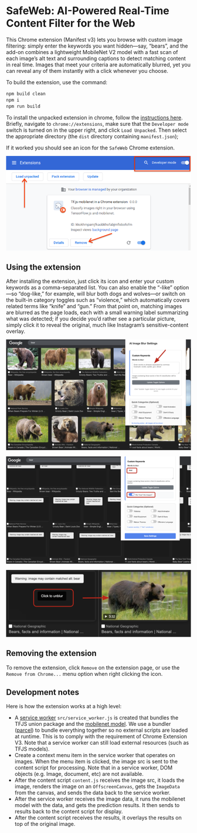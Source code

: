 # SafeWeb: AI-Powered Real-Time Content Filter for the Web

This Chrome extension (Manifest v3) lets you browse with custom image filtering: simply enter the keywords you want hidden—say, “bears”, and the add-on combines a lightweight MobileNet V2 model with a fast scan of each image’s alt text and surrounding captions to detect matching content in real time. Images that meet your criteria are automatically blurred, yet you can reveal any of them instantly with a click whenever you choose.

To build the extension, use the command:

```sh
npm build clean
npm i
npm run build
```

To install the unpacked extension in chrome, follow the [instructions here](https://developer.chrome.com/extensions/getstarted).  Briefly, navigate to `chrome://extensions`, make sure that the `Developer mode` switch is turned on in the upper right, and click `Load Unpacked`.  Then select the appropriate directory (the `dist` directory containing `manifest.json`);

If it worked you should see an icon for the `SafeWeb` Chrome extension.

![install page illustration](./install.png "install page")


Using the extension
----
After installing the extension, just click its icon and enter your custom keywords as a comma-separated list. You can also enable the “-like” option—so “dog-like,” for example, will blur both dogs and wolves—or switch on the built-in category toggles such as “violence,” which automatically covers related terms like “knife” and “gun.” From that point on, matching images are blurred as the page loads, each with a small warning label summarizing what was detected; if you decide you’d rather see a particular picture, simply click it to reveal the original, much like Instagram’s sensitive-content overlay.

![BeforeUsing](./before_.png "Before using")


![AfterUsing](./after_.png "After using")


![Unblur](./unblur_.png "Unblur")

Removing the extension
----
To remove the extension, click `Remove` on the extension page, or use the `Remove from Chrome...` menu option when right clicking the icon.

## Development notes

Here is how the extension works at a high level:

- A [service worker](https://developer.chrome.com/docs/extensions/mv3/migrating_to_service_workers/) `src/service_worker.js` is created that bundles
the TFJS union package and the [mobilenet model](https://github.com/tensorflow/tfjs-models/tree/master/mobilenet). We use a bundler
([parcel](https://parceljs.org/)) to bundle everything together so no external
scripts are loaded at runtime. This is to comply with the requirement of Chrome Extension V3. Note that a service worker can still load external resources
(such as TFJS models).
- Create a context menu item in the service worker that operates on images.
When the menu item is clicked, the image src is sent to the content script for
processing. Note that in a service worker, DOM objects (e.g. Image, document,
etc) are not available.
- After the content script `content.js` receives the image src, it loads the
image, renders the image on an `OffscreenCanvas`, gets the `ImageData` from the
canvas, and sends the data back to the service worker.
- After the service worker receives the image data, it runs the mobilenet model
with the data, and gets the prediction results. It then sends to results back
to the content script for display.
- After the content script receives the results, it overlays the results on top
of the original image.
